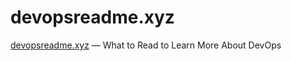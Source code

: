 # devopsreadme.xyz

[devopsreadme.xyz](https://devopsreadme.xyz) — What to Read to Learn More About DevOps
